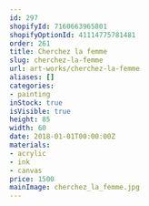 ```yaml
---
id: 297
shopifyId: 7160663965801
shopifyOptionId: 41114775781481
order: 261
title: Cherchez la femme
slug: cherchez-la-femme
url: art-works/cherchez-la-femme
aliases: []
categories:
- painting
inStock: true
isVisible: true
height: 85
width: 60
date: 2018-01-01T00:00:00Z
materials:
- acrylic
- ink
- canvas
price: 1500
mainImage: cherchez_la_femme.jpg
---
```

